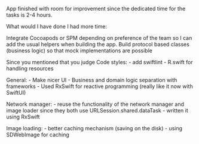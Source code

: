 App finished with room for improvement since the dedicated time for the tasks is 2-4 hours.

What would I have done I had more time:

Integrate Cocoapods or SPM depending on preference of the team so I can add the usual helpers when building the app.
Build protocol based classes (business logic) so that mock implementations are possible 

Since you mentioned that you judge Code styles:
    - add swiftlint
    - R.swift for handling resources
    
General:
    - Make nicer UI
    - Business and domain logic separation with frameworks
    - Used RxSwift for reactive programming (really like it now with SwiftUI)
    
Network manager:
    - reuse the functionality of the network manager and image loader since they both use URLSession.shared.dataTask
    - written it using RxSwift

Image loading:
    - better caching mechanism (saving on the disk)
    - using SDWebImage for caching
